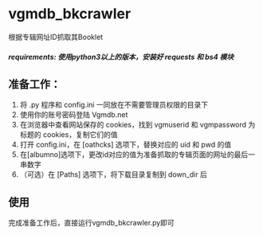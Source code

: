 # vgmdb_bkcrawler
根据专辑网址ID抓取其Booklet

##### requirements: 使用python3以上的版本，安装好 requests 和 bs4 模块

## 准备工作：
  1. 将 .py 程序和 config.ini 一同放在不需要管理员权限的目录下
  2. 使用你的账号密码登陆 Vgmdb.net
  3. 在浏览器中查看网站保存的 cookies，找到 vgmuserid 和 vgmpassword 为标题的 cookies，复制它们的值
  4. 打开 config.ini，在 [oathcks] 选项下，替换对应的 uid 和 pwd 的值
  5. 在[albumno]选项下，更改id对应的值为准备抓取的专辑页面的网址的最后一串数字
  6. （可选）在 [Paths] 选项下，将下载目录复制到 down_dir 后
  
## 使用
完成准备工作后，直接运行vgmdb_bkcrawler.py即可

